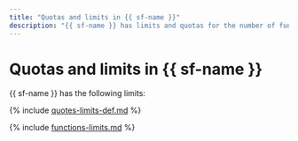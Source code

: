 ```yaml
---
title: "Quotas and limits in {{ sf-name }}"
description: "{{ sf-name }} has limits and quotas for the number of functions, the number of instances of a single function in each availability zone, and the number of concurrent function calls (for all functions in each availability zone). For more information about the service restrictions, read this article."
---
```


# Quotas and limits in {{ sf-name }}

{{ sf-name }} has the following limits:

{% include [quotes-limits-def.md](../../_includes/quotes-limits-def.md) %}

{% include [functions-limits.md](../../_includes/functions-limits.md) %}
